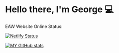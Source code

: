 # Hello there, I'm George 💻

EAW Website Online Status:

[![Netlify Status](https://api.netlify.com/api/v1/badges/d875e501-d54d-4d16-aff2-66d236ea7ebf/deploy-status)](https://app.netlify.com/sites/equestriaatwar/deploys)

[![MY GitHub stats](https://github-readme-stats.vercel.app/api?username=HiDude123)](https://github.com/anuraghazra/github-readme-stats)
